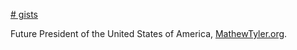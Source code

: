 [# gists](https://gist.github.com/MaxMillion)

Future President of the United States of America, [MathewTyler.org](http://mathewtyler.org).
